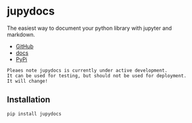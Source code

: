 # jupydocs

The easiest way to document your python library with jupyter and markdown.

- [GitHub](https://github.com/SamEdwardes/jupydocs)
- [docs](https://jupydocs.netlify.app/)
- [PyPi](https://pypi.org/project/jupydocs/)

```
Pleaes note jupydocs is currently under active development. 
It can be used for testing, but should not be used for deployment. 
It will change!
```


## Installation

```bash
pip install jupydocs
```


```python

```
